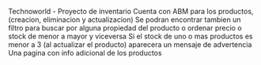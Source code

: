 Technoworld - Proyecto de inventario
 Cuenta con ABM para los productos, (creacion, eliminacion y actualizacion)
Se podran encontrar tambien un filtro para buscar por alguna propiedad del producto o ordenar precio o stock de menor a mayor y viceversa
Si el stock de uno o mas productos es menor a 3 (al actualizar el producto) aparecera un mensaje de advertencia
Una pagina con info adicional de los productos
